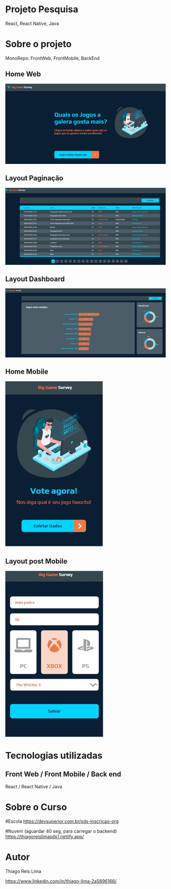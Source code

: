 # Projeto Pesquisa

React, React Native, Java

# Sobre o projeto
  MonoRepo: FrontWeb, FrontMobile, BackEnd

## Home Web
![Mobile 1](https://github.com/Thiago771414/imagensProjetos/blob/main/slices/mobile/dsPesquisa01.jpg)

## Layout Paginação
![Mobile 2](https://github.com/Thiago771414/imagensProjetos/blob/main/slices/mobile/dsPesquisa02.jpg)

## Layout Dashboard
![Mobile 3](https://github.com/Thiago771414/imagensProjetos/blob/main/slices/mobile/dsPesquisa03.jpg)

## Home Mobile
![Mobile 4](https://github.com/Thiago771414/imagensProjetos/blob/main/slices/mobile/dsPesquisa04.jpg)

## Layout post Mobile
![Mobile 5](https://github.com/Thiago771414/imagensProjetos/blob/main/slices/mobile/dsPesquisa05.jpg)

# Tecnologias utilizadas

## Front Web / Front Mobile / Back end
React / React Native / Java 

# Sobre o Curso
#Escola
https://devsuperior.com.br/sds-inscricao-org

#Nuvem (aguardar 40 seg, para carregar o backend)
https://thiagoreislimasds1.netlify.app/

# Autor

Thiago Reis Lima

https://www.linkedin.com/in/thiago-lima-2a5896166/
